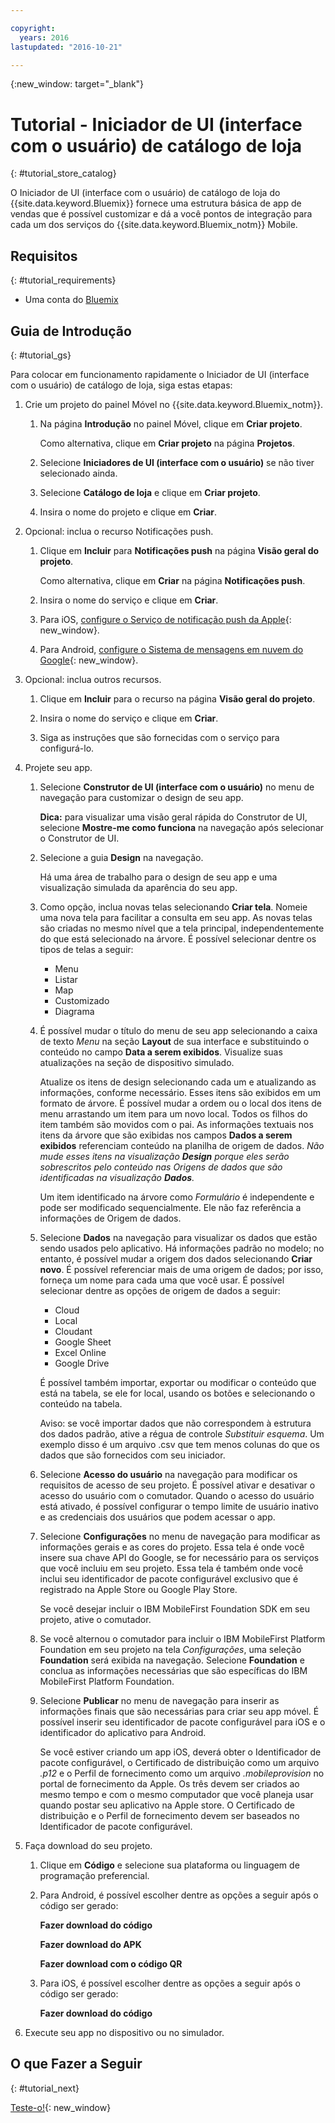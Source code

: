 ```yaml
---

copyright:
  years: 2016
lastupdated: "2016-10-21"

---
```

{:new_window: target="_blank"}

# Tutorial - Iniciador de UI (interface com o usuário) de catálogo de loja
{: #tutorial_store_catalog}

O Iniciador de UI (interface com o usuário) de catálogo de loja do {{site.data.keyword.Bluemix}}
fornece uma estrutura básica de app de vendas que é possível customizar e dá a você
pontos de integração para cada um dos serviços do
{{site.data.keyword.Bluemix_notm}} Mobile.


## Requisitos
{: #tutorial_requirements}

* Uma conta do [Bluemix](http://bluemix.net)


## Guia de Introdução
{: #tutorial_gs}

Para colocar em funcionamento rapidamente o Iniciador de UI (interface com o usuário) de catálogo de loja, siga estas etapas:

1. Crie um projeto do painel Móvel no {{site.data.keyword.Bluemix_notm}}.

   1. Na página **Introdução** no painel Móvel, clique em **Criar projeto**.

      Como alternativa, clique em **Criar projeto** na página **Projetos**.

   2. Selecione **Iniciadores de UI (interface com o usuário)** se não tiver selecionado ainda.

   3. Selecione **Catálogo de loja** e clique em **Criar projeto**.

   4. Insira o nome do projeto e clique em **Criar**.

2. Opcional: inclua o recurso Notificações push.

   1. Clique em **Incluir** para **Notificações push** na página **Visão geral do projeto**.

      Como alternativa, clique em **Criar** na página **Notificações push**.

   2. Insira o nome do serviço e clique em **Criar**.

   3. Para iOS, [configure o Serviço de notificação push da Apple](/docs/services/mobilepush/t_push_provider_ios.html){: new_window}.

   4. Para Android,
[configure o Sistema de
mensagens em nuvem do Google](/docs/services/mobilepush/t_push_provider_android.html){: new_window}.

3. Opcional: inclua outros recursos.

   1. Clique em **Incluir** para o
recurso na página **Visão geral do projeto**.

   2. Insira o nome do serviço e clique em **Criar**.

   3. Siga as instruções que são fornecidas com o serviço
para configurá-lo.

4. Projete seu app.

   1. Selecione **Construtor de UI (interface com o usuário)** no menu de navegação para
customizar o design de seu app.
   
		**Dica:** para visualizar uma visão
geral rápida do Construtor de UI, selecione **Mostre-me como
funciona** na navegação após selecionar o Construtor de UI.

   2. Selecione a guia **Design** na navegação.

      Há uma área de trabalho para o design de seu app e uma visualização simulada da aparência do seu app.

   3. Como opção, inclua novas telas selecionando **Criar
tela**. Nomeie uma
nova tela para facilitar a consulta em seu app. As novas
telas são criadas no mesmo nível que a tela principal, independentemente do que está
selecionado na árvore. É possível selecionar dentre os tipos de
telas a seguir:
      * Menu
      * Listar
      * Map
      * Customizado
      * Diagrama	   

   4. É possível mudar o título do menu de seu app selecionando a caixa de texto
*Menu* na seção **Layout** de sua
interface e substituindo o conteúdo no campo **Data a serem
exibidos**. Visualize suas atualizações na seção de dispositivo simulado.

      Atualize os itens de design selecionando cada um e atualizando as informações,
conforme necessário. Esses itens são exibidos em um formato de árvore. É possível mudar a
ordem ou o local dos itens de menu arrastando um item para um novo local. Todos os filhos
do item também são movidos com o pai. As informações textuais nos itens da árvore que são
exibidas nos campos **Dados a serem exibidos** referenciam conteúdo na
planilha de origem de dados. *Não mude esses itens na visualização
**Design** porque eles serão sobrescritos pelo conteúdo nas
Origens de dados que são identificadas na visualização **Dados**.*

		Um item identificado na árvore como *Formulário* é independente e
pode ser modificado sequencialmente. Ele não faz referência a informações de Origem de dados.

   5. Selecione **Dados** na navegação para visualizar os dados
que estão sendo usados pelo aplicativo. Há informações padrão no modelo; no entanto, é
possível mudar a origem dos dados selecionando **Criar novo**. É
possível referenciar mais de uma origem de dados; por isso, forneça um nome para cada uma
que você usar. É possível selecionar dentre as opções de origem de dados a seguir:
      * Cloud
      * Local
      * Cloudant
      * Google Sheet
      * Excel Online
      * Google Drive

      É possível também importar, exportar ou modificar o conteúdo que está na tabela,
se ele for local, usando os botões e selecionando o conteúdo na tabela.

	  Aviso: se você importar dados que não correspondem à estrutura dos dados
padrão, ative a régua de controle *Substituir esquema*. Um exemplo disso é
um arquivo .csv que tem menos colunas do que os dados que são fornecidos com seu
iniciador.

   6. Selecione **Acesso do usuário** na navegação para modificar os
requisitos de acesso de seu projeto. É possível ativar e desativar o acesso do usuário
com o comutador. Quando o acesso do usuário está ativado, é possível configurar o
tempo limite de usuário inativo e as credenciais dos usuários que podem acessar o app.

   7. Selecione **Configurações** no menu de navegação para
modificar as informações gerais e as cores do projeto. Essa tela é onde você insere sua
chave API do Google, se for necessário para os serviços que você incluiu em seu projeto. Essa
tela é também onde você inclui seu identificador de pacote configurável exclusivo que é
registrado na Apple Store ou Google Play Store.

      Se você desejar incluir o IBM MobileFirst Foundation SDK em seu projeto, ative
o comutador.

   8. Se você alternou o comutador para incluir o IBM MobileFirst Platform
Foundation em seu projeto na tela *Configurações*, uma seleção
**Foundation** será exibida na navegação. Selecione
**Foundation** e conclua as informações necessárias que são
específicas do IBM MobileFirst Platform Foundation.

   9. Selecione **Publicar** no menu de navegação para inserir
as informações finais que são necessárias para criar seu app móvel. É possível inserir seu identificador de
pacote configurável para iOS e o identificador do aplicativo para Android.

       Se você estiver criando um app iOS, deverá obter o Identificador de pacote
configurável, o Certificado de distribuição como um arquivo *.p12* e o
Perfil de fornecimento como um arquivo *.mobileprovision* no portal de
fornecimento da Apple. Os três devem ser criados ao mesmo tempo e com o mesmo computador
que você planeja usar quando postar seu aplicativo na Apple store. O Certificado de
distribuição e o Perfil de fornecimento devem ser baseados no Identificador de pacote configurável. 	

5. Faça download do seu projeto.

   1. Clique em **Código** e selecione sua plataforma ou linguagem de programação preferencial.

   2. Para Android, é possível escolher dentre as opções a seguir após o código ser gerado:

      **Fazer download do código**

      **Fazer download do APK**

      **Fazer download com o código QR**

   3. Para iOS, é possível escolher dentre as opções a seguir após o código ser gerado:

      **Fazer download do código**

6. Execute seu app no dispositivo ou no simulador.


## O que Fazer a Seguir
{: #tutorial_next}

[Teste-o!](http://console.{DomainName}/mobile/create-project?starter=fb5e31a9-1186-4d46-939e-2f620f35b83b){: new_window}
